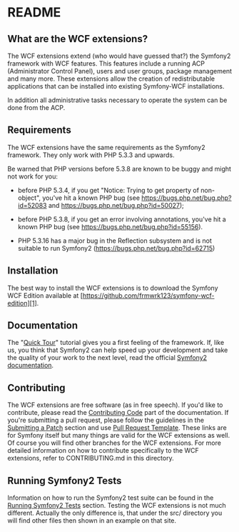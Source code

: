 README
======

What are the WCF extensions?
----------------------------

The WCF extensions extend (who would have guessed that?) the Symfony2 framework
with WCF features. This features include a running ACP (Administrator Control Panel),
users and user groups, package management and many more. These extensions allow the creation
of redistributable applications that can be installed into existing Symfony-WCF installations.

In addition all administrative tasks necessary to operate the system can be done from the ACP.

Requirements
------------

The WCF extensions have the same requirements as the Symfony2 framework.
They only work with PHP 5.3.3 and upwards.

Be warned that PHP versions before 5.3.8 are known to be buggy and might not
work for you:

 * before PHP 5.3.4, if you get "Notice: Trying to get property of
   non-object", you've hit a known PHP bug (see
   https://bugs.php.net/bug.php?id=52083 and
   https://bugs.php.net/bug.php?id=50027);

 * before PHP 5.3.8, if you get an error involving annotations, you've hit a
   known PHP bug (see https://bugs.php.net/bug.php?id=55156).

 * PHP 5.3.16 has a major bug in the Reflection subsystem and is not suitable to
   run Symfony2 (https://bugs.php.net/bug.php?id=62715)

Installation
------------

The best way to install the WCF extensions is to download the Symfony WCF Edition
available at [https://github.com/frmwrk123/symfony-wcf-edition][1].

Documentation
-------------

The "[Quick Tour][2]" tutorial gives you a first feeling of the framework. If,
like us, you think that Symfony2 can help speed up your development and take
the quality of your work to the next level, read the official
[Symfony2 documentation][3].

Contributing
------------

The WCF extensions are free software (as in free speech). If you'd like to contribute,
please read the [Contributing Code][4] part of the documentation. If you're submitting
a pull request, please follow the guidelines in the [Submitting a Patch][5] section
and use [Pull Request Template][6]. These links are for Symfony itself but many things
are valid for the WCF extensions as well. Of course you will find other branches for
the WCF extensions. For more detailed information on how to contribute specifically
to the WCF extensions, refer to CONTRIBUTING.md in this directory.

Running Symfony2 Tests
----------------------

Information on how to run the Symfony2 test suite can be found in the
[Running Symfony2 Tests][7] section. Testing the WCF extensions is not much different.
Actually the only difference is, that under the src/ directory you will find other files
then shown in an example on that site.

[1]: https://github.com/frmwrk123/symfony-wcf-edition
[2]: http://symfony.com/get_started
[3]: http://symfony.com/doc/current/
[4]: http://symfony.com/doc/current/contributing/code/index.html
[5]: http://symfony.com/doc/current/contributing/code/patches.html#check-list
[6]: http://symfony.com/doc/current/contributing/code/patches.html#make-a-pull-request
[7]: http://symfony.com/doc/master/contributing/code/tests.html
